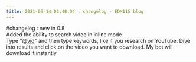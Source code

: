 ```yaml
---
title: 2021-06-14 02:48:04 : changelog - EDM115 blog
---
```


#changelog : new in 0.8  
Added the ability to search video in inline mode  
Type "[@vid](https://t.me/vid)" and then type keywords, like if you research on YouTube. Dive into results and click on the video you want to download. My bot will download it instantly
